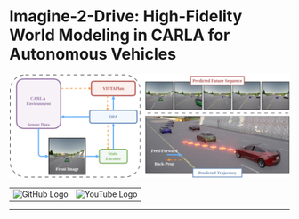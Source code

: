 # Imagine-2-Drive: High-Fidelity World Modeling in CARLA for Autonomous Vehicles

![Teaser](/static/images/teaser.jpg)

<table align="center" border="0">
    <tr>
        <td align="center">
            <a href="https://anantagrg.github.io/Imagine-2-Drive.github.io/" style="text-decoration: none;">
                <img src="https://img.shields.io/badge/Project_Page-4CAF50?style=for-the-badge&logoColor=white&logo=github" alt="GitHub Logo">
            </a>
        </td>
<!--         <td align="center">
            <a href="https://arxiv.org/abs/2403.20116" style="text-decoration: none;">
                <img src="https://img.shields.io/badge/ArXiv-000000?style=for-the-badge&logoColor=white&logo=arxiv" alt="ArXiv Logo">
            </a>
        </td> -->
        <td align="center">
            <a href="https://www.youtube.com/watch?v=56etmpWrnFg" style="text-decoration: none;">
                <img src="https://img.shields.io/badge/Demo_Video-FF0000?style=for-the-badge&logo=youtube&logoColor=white" alt="YouTube Logo">
            </a>
        </td>
    </tr>
</table>

<hr>


